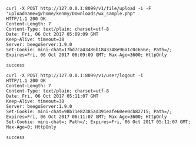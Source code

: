 
  

    curl -X POST http://127.0.0.1:8099/v1/file/upload -i -F "uploadname=@/home/kenmy/Downloads/wx_sample.php"
    HTTP/1.1 200 OK
    Content-Length: 7
    Content-Type: text/plain; charset=utf-8
    Date: Fri, 06 Oct 2017 05:09:09 GMT
    Keep-Alive: timeout=38
    Server: beegoServer:1.9.0
    Set-Cookie: mini-chat=17bd7ca43486b1843348e96a1c0c656e; Path=/; Expires=Fri, 06 Oct 2017 06:09:09 GMT; Max-Age=3600; HttpOnly

    success    

    curl -X POST http://127.0.0.1:8099/v1/user/logout -i 
    HTTP/1.1 200 OK
    Content-Length: 7
    Content-Type: text/plain; charset=utf-8
    Date: Fri, 06 Oct 2017 05:11:07 GMT
    Keep-Alive: timeout=38
    Server: beegoServer:1.9.0
    Set-Cookie: mini-chat=98b71e82385ad391eafe60ee0cb82715; Path=/; Expires=Fri, 06 Oct 2017 06:11:07 GMT; Max-Age=3600; HttpOnly
    Set-Cookie: mini-chat=; Path=/; Expires=Fri, 06 Oct 2017 05:11:07 GMT; Max-Age=0; HttpOnly

    success    